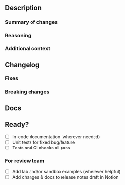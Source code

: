 ## Description
<!--
A clear and concise description of the PR.
Use this section for review hints, explanations or discussion points/todos.

Make sure to point your PR to the relevant develop branches, e.g.
`develop-patch`, `develop-minor` or `v5/develop`

How to contribute: https://contribute.getkirby.com
-->

### Summary of changes



### Reasoning



### Additional context



## Changelog
<!--
Add relevant release notes: Features, Enhancements, Fixes, Deprecated.
Reference issues from the `kirby` repo or ideas from `feedback.getkirby.com`.
Always mention whether your PR introduces breaking changes.
-->

### Fixes



### Breaking changes



## Docs
<!--
Add any notes that help to document the feature/changes. Doesn't need
to be your best writing, just a few words and/or code snippets.
-->



## Ready?
<!--
If you can help to check off the following tasks, that'd be great.
If not, don't worry - we will take care of it.
-->

- [ ] In-code documentation (wherever needed)
- [ ] Unit tests for fixed bug/feature
- [ ] Tests and CI checks all pass

### For review team
<!--
We will take care of the following before merging the PR.
-->

- [ ] Add lab and/or sandbox examples (wherever helpful)
- [ ] Add changes & docs to release notes draft in Notion
